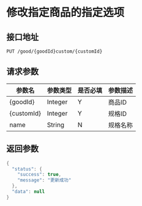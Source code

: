 # 修改指定商品的指定选项

## 接口地址
```
PUT /good/{goodId}custom/{customId}
```

## 请求参数
|参数名|参数类型|是否必填|参数描述|
|-----|------|-------|-------|
|{goodId}|Integer|Y|商品ID|
|{customId}|Integer|Y|规格ID|
|name|String|N|规格名称|

## 返回参数
```Java
{
  "status": {
    "success": true,
    "message": "更新成功"
  },
  "data": null
}
```
